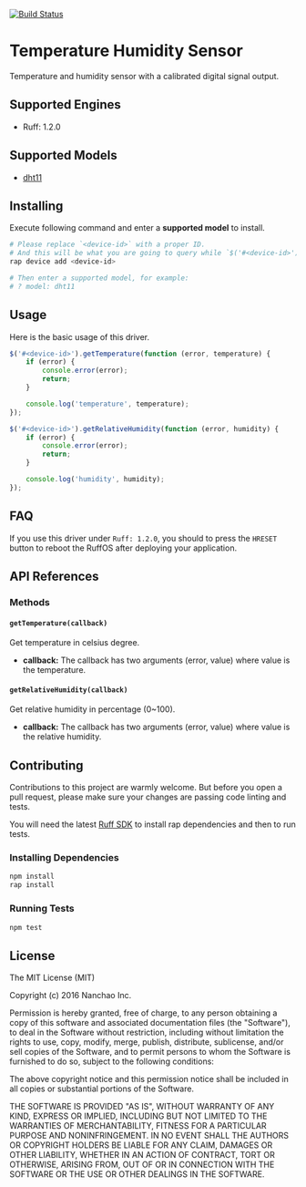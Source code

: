 [![Build Status](https://travis-ci.org/ruff-drivers/dht11.svg)](https://travis-ci.org/ruff-drivers/dht11)

# Temperature Humidity Sensor

Temperature and humidity sensor with a calibrated digital signal output.

## Supported Engines

* Ruff: 1.2.0

## Supported Models

- [dht11](https://rap.ruff.io/devices/dht11)

## Installing

Execute following command and enter a **supported model** to install.

```sh
# Please replace `<device-id>` with a proper ID.
# And this will be what you are going to query while `$('#<device-id>')`.
rap device add <device-id>

# Then enter a supported model, for example:
# ? model: dht11
```

## Usage

Here is the basic usage of this driver.

```js
$('#<device-id>').getTemperature(function (error, temperature) {
    if (error) {
        console.error(error);
        return;
    }

    console.log('temperature', temperature);
});

$('#<device-id>').getRelativeHumidity(function (error, humidity) {
    if (error) {
        console.error(error);
        return;
    }

    console.log('humidity', humidity);
});
```

## FAQ

If you use this driver under `Ruff: 1.2.0`, you should to press the `HRESET` button to reboot the RuffOS after deploying your application.

## API References

### Methods

#### `getTemperature(callback)`

Get temperature in celsius degree.

- **callback:** The callback has two arguments (error, value) where value is the temperature.

#### `getRelativeHumidity(callback)`

Get relative humidity in percentage (0~100).

- **callback:** The callback has two arguments (error, value) where value is the  relative humidity.

## Contributing

Contributions to this project are warmly welcome. But before you open a pull request, please make sure your changes are passing code linting and tests.

You will need the latest [Ruff SDK](https://ruff.io/) to install rap dependencies and then to run tests.

### Installing Dependencies

```sh
npm install
rap install
```

### Running Tests

```sh
npm test
```

## License

The MIT License (MIT)

Copyright (c) 2016 Nanchao Inc.

Permission is hereby granted, free of charge, to any person obtaining a copy of this software and associated documentation files (the "Software"), to deal in the Software without restriction, including without limitation the rights to use, copy, modify, merge, publish, distribute, sublicense, and/or sell copies of the Software, and to permit persons to whom the Software is furnished to do so, subject to the following conditions:

The above copyright notice and this permission notice shall be included in all copies or substantial portions of the Software.

THE SOFTWARE IS PROVIDED "AS IS", WITHOUT WARRANTY OF ANY KIND, EXPRESS OR IMPLIED, INCLUDING BUT NOT LIMITED TO THE WARRANTIES OF MERCHANTABILITY, FITNESS FOR A PARTICULAR PURPOSE AND NONINFRINGEMENT. IN NO EVENT SHALL THE AUTHORS OR COPYRIGHT HOLDERS BE LIABLE FOR ANY CLAIM, DAMAGES OR OTHER LIABILITY, WHETHER IN AN ACTION OF CONTRACT, TORT OR OTHERWISE, ARISING FROM, OUT OF OR IN CONNECTION WITH THE SOFTWARE OR THE USE OR OTHER DEALINGS IN THE SOFTWARE.
